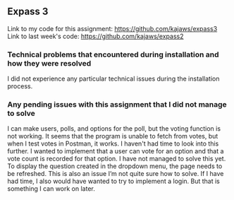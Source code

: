 ## Expass 3
Link to my code for this assignment: https://github.com/kajaws/expass3
Link to last week's code: https://github.com/kajaws/expass2

### Technical problems that encountered during installation and how they were resolved
I did not experience any particular technical issues during the installation process.

### Any pending issues with this assignment that I did not manage to solve
I can make users, polls, and options for the poll, but the voting function is not working. It seems that the program is unable to fetch from votes, but when I test votes in Postman, it works. I haven't had time to look into this further.
I wanted to implement that a user can vote for an option and that a vote count is recorded for that option. I have not managed to solve this yet.
To display the question created in the dropdown menu, the page needs to be refreshed. This is also an issue I’m not quite sure how to solve. 
If I have had time, I also would have wanted to try to implement a login. But that is something I can work on later.


